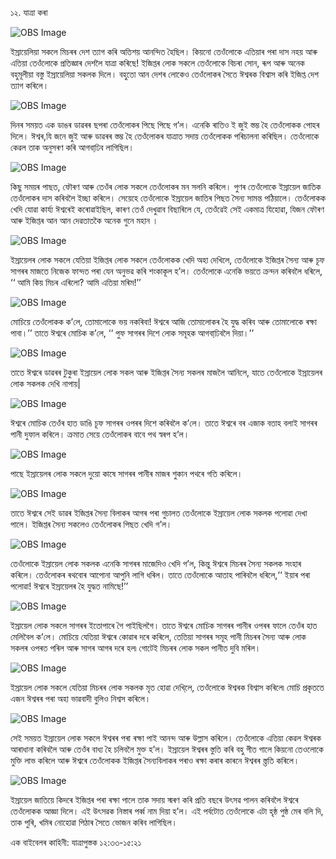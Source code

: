 ১২. যাত্ৰা কৰা

![OBS Image](https://cdn.door43.org/obs/jpg/360px/obs-en-12-01.jpg)

ইস্ৰায়েলিয়া সকলে মিচৰৰ দেশ ত্যাগ কৰি অতিশয় আনন্দিত হৈছিল। কিয়নো তেওঁলোকে এতিয়াৰ পৰা দাস নহয় আৰু এতিয়া তেওঁলোকে প্ৰতিজ্ঞাৰ দেশলৈ যাত্ৰা কৰিছে! ইজিপ্তৰ লোক সকলে তেওঁলোকে বিচৰা সোন, ৰূপ আৰু অনেক বহুমূলীয়া বস্তু ইস্ৰায়েলিয়া সকলক দিলে। বহুতো  আন দেশৰ লোকেও তেওঁলোকৰ সৈতে ঈশ্বৰক বিশ্বাস কৰি ইজিপ্ত দেশ ত্যাগ কৰিলে। 

![OBS Image](https://cdn.door43.org/obs/jpg/360px/obs-en-12-02.jpg)

দিনৰ সময়ত এক ডাঙৰ ডাৱৰৰ ছপৰা তেওঁলোকৰ পিছে পিছে গ’ল। এনেকি ৰাতিও ই জুই স্তম্ভ হৈ তেওঁলোকক পোহৰ দিলে। ঈশ্বৰ,যি জনে জুই আৰু ডাৱৰৰ স্তম্ভ হৈ তেওঁলোকৰ যাত্ৰাত সদায় তেওঁলোকক পৰিচালনা কৰিছিল। তেওঁলোকে কেৱল তাক অনুসৰণ কৰি আগবাঢি়ব লাগিছিল। 

![OBS Image](https://cdn.door43.org/obs/jpg/360px/obs-en-12-03.jpg)

কিছু সময়ৰ পাছত, ফৌৰণ আৰু তেওঁৰ লোক সকলে তেওঁলোকৰ মন সলনি কৰিলে। পুণৰ তেওঁলোকে ইস্ৰায়েল জাতিক তেওঁলোকৰ দাস কৰিবলৈ ইচ্ছা কৰিলে। সেয়েহে তেওঁলোকে ইস্ৰায়েল জাতিৰ পিছত সৈন্য সামন্ত পঠিয়ালে। তেওঁলোকক খেদি যোৱা কাৰ্য্য ঈশ্বৰেই কৰোৱাইছিল, কাৰণ তেওঁ দেখুৱাব বিছাৰিলে যে, তেওঁৱেই সেই একমাত্ৰ যিহোৱা, যিজন ফৌৰণ আৰু ইজিপ্তৰ আন আন দেৱতাতকৈ অনেক গুনে মহান । 

![OBS Image](https://cdn.door43.org/obs/jpg/360px/obs-en-12-04.jpg)

ইস্ৰায়েলৰ লোক সকলে যেতিয়া ইজিপ্তৰ লোক সকলে তেওঁলোকক খেদি অহা দেখিলে, তেওঁলোকে ইজিপ্তৰ সৈন্য আৰু চূফ সাগৰৰ মাজতে নিজেক ফান্দত পৰা যেন অনুভৱ কৰি শংকাকূল হ’ল। তেওঁলোকে এনেকি ভয়তে ক্ৰন্দন কৰিবলৈ ধৰিলে, ‘‘ আমি কিয় মিচৰ এৰিলো? আমি এতিয়া মৰিম!’’  

![OBS Image](https://cdn.door43.org/obs/jpg/360px/obs-en-12-05.jpg)

মোচিয়ে তেওঁলোকক ক’লে, তোমালোকে ভয় নকৰিবা! ঈশ্বৰে আজি তোমালোকৰ হৈ যুদ্ধ কৰিব আৰু তোমালোকে ৰক্ষা পাবা।’’ তাতে ঈশ্বৰে মোচিক ক’লে, ‘‘ পুফ সাগৰৰ দিশে লোক সমূহক আগবাঢি়বলৈ দিয়া।’’

![OBS Image](https://cdn.door43.org/obs/jpg/360px/obs-en-12-06.jpg)

তাতে ঈশ্বৰে ডাৱৰৰ টুকুৰা  ইস্ৰায়েল লোক সকল আৰু ইজিপ্তৰ সৈন্য সকলৰ মাজলৈ আনিলে, যাতে তেওঁলোকে ইস্ৰায়েলৰ লোক সকলক দেখি নাপায়|

![OBS Image](https://cdn.door43.org/obs/jpg/360px/obs-en-12-07.jpg)

ঈশ্বৰে মোচিক তেওঁৰ হাত ডাঙি চূফ সাগৰৰ ওপৰৰ দিশে কৰিবলৈ ক’লে। তাতে ঈশ্বৰে বৰ এজাক বতাহ বলাই সাগৰৰ পানী দুফাল কৰিলে। ক্ৰমাত সেয়ে তেওঁলোকৰ বাবে পথ স্বৰপ হ’ল। 

![OBS Image](https://cdn.door43.org/obs/jpg/360px/obs-en-12-08.jpg)

পাছে ইস্ৰায়েলৰ লোক সকলে দুয়ো কাষে সাগৰৰ পানীৰ মাজৰ শুকান পথৰে গতি কৰিলে। 

![OBS Image](https://cdn.door43.org/obs/jpg/360px/obs-en-12-09.jpg)

তাতে ঈশ্বৰে সেই ডাৱৰ ইজিপ্তৰ সৈন্য বিলাকৰ আগৰ পৰা গুচালত তেওঁলোকে ইস্ৰায়েল লোক সকলক পলোৱা দেখা পালে। ইজিপ্তৰ সৈন্য সকলেও তেওঁলোকৰ পিছত খেদি গ’ল।

![OBS Image](https://cdn.door43.org/obs/jpg/360px/obs-en-12-10.jpg)

তেওঁলোকে ইস্ৰায়েল লোক সকলক এনেকি সাগৰৰ মাজেদিও খেদি গ’ল, কিন্তু ঈশ্বৰে মিচৰৰ সৈন্য সকলক সংহাৰ কৰিলে। তেওঁলোকৰ ৰথবোৰ আপোনা আপুনি লাগি ধৰিল। তাতে তেওঁলোকে আতাহ পাৰিবলৈ ধৰিলে,‘‘ ইয়াৰ পৰা পলোৱা! ঈশ্বৰে ইস্ৰায়েলৰ হৈ যুদ্ধত নামিছে!’’

![OBS Image](https://cdn.door43.org/obs/jpg/360px/obs-en-12-11.jpg)

ইস্ৰায়েল লোক সকলে সাগৰৰ ইতোপাৰে গৈ পাইছিলগৈ। তাতে ঈশ্বৰে মোচিক সাগৰৰ পানীৰ ওপৰৰ ফালে তেওঁৰ হাত মেলিবৈল ক’লে। মোচিয়ে যেতিয়া ঈশ্বৰে কোৱাৰ দৰে কৰিলে, তেতিয়া সাগৰৰ সমূহ পানী মিচৰৰ সৈন্য আৰু লোক সকলৰ ওপৰত পৰিল আৰু সাগৰ আগৰ দৰে হল৷ গোটেই মিচৰৰ লোক সকল পানীত দুবি মৰিল।

![OBS Image](https://cdn.door43.org/obs/jpg/360px/obs-en-12-12.jpg)

ইস্ৰায়েল লোক সকলে যেতিয়া মিচৰৰ লোক সকলক মৃত হোৱা দেখি্লে, তেওঁলোকে ঈশ্বৰক বিশ্বাস কৰিলে৷  মোচি প্ৰকৃততে এজন ঈশ্বৰৰ পৰা অহা ভাৱবাদী বুলিও নিশ্বস কৰিলে।

![OBS Image](https://cdn.door43.org/obs/jpg/360px/obs-en-12-13.jpg)

সেই সময়ত ইস্ৰায়েল লোক সকলে ঈশ্বৰৰ পৰা ৰক্ষা পাই আনন্দ আৰু উল্লাস কৰিলে। তেওঁলোকে এতিয়া কেৱল ঈশ্বৰক আৰাধানা কৰিবলৈ আৰু তেওঁৰ বাধ্য হৈ চলিবলৈ মুক্ত হ’ল। ইস্ৰায়েল ঈশ্বৰৰ স্তুতি কৰি বহু গীত গালে কিয়নো তেওলোকে মুক্তি লাভ কৰিলে আৰু ঈশ্বৰে তেওঁলোকক ইজিপ্তৰ সৈন্যবিলাকৰ পৰাও ৰক্ষা কৰাৰ কাৰনে ঈশ্বৰৰ স্ত্ততি কৰিলে। 

![OBS Image](https://cdn.door43.org/obs/jpg/360px/obs-en-12-14.jpg)

ইস্ৰায়েল জাতিয়ে কিদৰে ইজিপ্তৰ পৰা ৰক্ষা পালে তাক  সদায় স্মৰণ কৰি  প্ৰতি বছৰে উৎসৱ পালন কৰিবলৈ ঈশ্বৰে তেওঁলোকক আজ্ঞা দিলে। এই উৎসৱক নিস্তাৰ পৰ্ব্ব নাম দিয়া হ’ল। এই পৰ্বটোত তেওঁলোকে এটা হৃষ্ঠ পুষ্ঠ মেৰ বলি দি, তাক পুৰি, খমিৰ নোহোৱা পিঠাৰ সৈতে ভোজন কৰিব লাগিছিল।  

এক বাইবেলৰ কাহিনী: যাত্ৰাপুস্তক ১২:৩৩-১৫:২১

